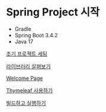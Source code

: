 # Spring Project 시작
- Gradle
- Spring Boot 3.4.2
- Java 17

[초기 프로젝트 세팅](memo/BUILD.md)

[라이브러리 살펴보기](memo/spring-libraries.md)

[Welcome Page](memo/welcome-page.md)

[Thymeleaf 사용하기](memo/thymeleaf-basics.md)

[빌드하고 실행하기](memo/gradle-build-run.md)

<br />
<br />
